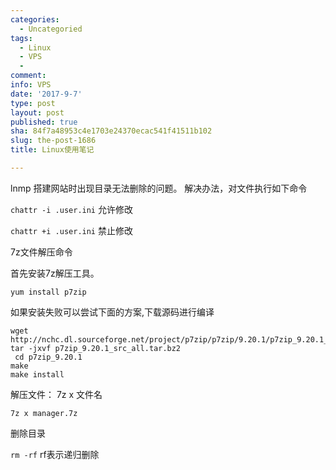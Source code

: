 ```yaml
---
categories:
  - Uncategoried
tags:
  - Linux
  - VPS
  - 
comment: 
info: VPS
date: '2017-9-7'
type: post
layout: post
published: true
sha: 84f7a48953c4e1703e24370ecac541f41511b102
slug: the-post-1686
title: Linux使用笔记

---
```

lnmp 搭建网站时出现目录无法删除的问题。
解决办法，对文件执行如下命令

`chattr -i .user.ini`   允许修改

`chattr +i .user.ini`  禁止修改

7z文件解压命令 

首先安装7z解压工具。

`yum install p7zip`

如果安装失败可以尝试下面的方案,下载源码进行编译

```
wget http://nchc.dl.sourceforge.net/project/p7zip/p7zip/9.20.1/p7zip_9.20.1_src_all.tar.bz2 
tar -jxvf p7zip_9.20.1_src_all.tar.bz2
 cd p7zip_9.20.1
make 
make install
```

解压文件： 7z  x   文件名

`7z x manager.7z`

删除目录

`rm -rf`   rf表示递归删除

